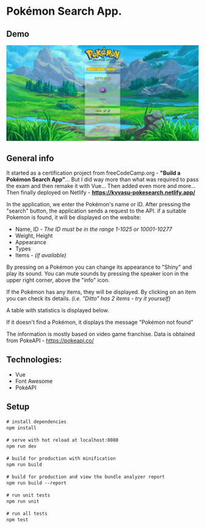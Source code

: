 # Pokémon Search App.

## Demo
![App demo](https://raw.githubusercontent.com/kvvasuu/pokemon-search/master/demo.png "App demo")
## General info

It started as a certification project from freeCodeCamp.org - **"Build a Pokémon Search App"**...
But I did way more than what was required to pass the exam and then remake it with Vue...
Then added even more and more...
Then finally deployed on Netlify - **https://kvvasu-pokesearch.netlify.app/**

In the application, we enter the Pokémon's name or ID. After pressing the "search" button, the application sends a request to the API. if a suitable Pokemon is found, it will be displayed on the website:

- Name, ID - _The ID must be in the range 1-1025 or 10001-10277_
- Weight, Height
- Appearance
- Types
- Items - _(if available)_

By pressing on a Pokémon you can change its appearance to "Shiny"
and play its sound. You can mute sounds by pressing the speaker icon
in the upper right corner, above the "info" icon.

If the Pokémon has any items, they will be displayed. By clicking on
an item you can check its details. _(i.e. "Ditto" has 2 items - try it yourself)_

A table with statistics is displayed below.

If it doesn't find a Pokémon, it displays the message "Pokémon not found"

The information is mostly based on video game franchise.
Data is obtained from PokeAPI - https://pokeapi.co/

## Technologies:

- Vue
- Font Awesome
- PokéAPI

## Setup

```
# install dependencies
npm install

# serve with hot reload at localhost:8080
npm run dev

# build for production with minification
npm run build

# build for production and view the bundle analyzer report
npm run build --report

# run unit tests
npm run unit

# run all tests
npm test
```
